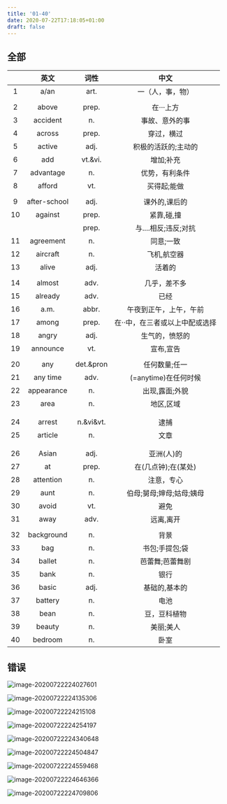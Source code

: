 ```yaml
---
title: '01-40'
date: 2020-07-22T17:18:05+01:00
draft: false
---
```


## 全部
|      |     英文     |   词性    |              中文              |
| :--: | :----------: | :-------: | :----------------------------: |
|  1   |     a/an     |   art.    |        一（人，事，物）        |
|      |              |           |                                |
|  2   |    above     |   prep.   |           在···上方            |
|  3   |   accident   |    n.     |         事故、意外的事         |
|  4   |    across    |   prep.   |           穿过，横过           |
|  5   |    active    |   adj.    |      积极的活跃的;主动的       |
|  6   |     add      |  vt.&vi.  |           增加;补充            |
|  7   |  advantage   |    n.     |         优势，有利条件         |
|  8   |    afford    |    vt.    |          买得起;能做           |
|      |              |           |                                |
|  9   | after-school |   adj.    |         课外的,课后的          |
|  10  |   against    |   prep.   |           紧靠,碰,撞           |
|      |              |   prep.   |      与....相反;违反;对抗      |
|  11  |  agreement   |    n.     |           同意;一致            |
|  12  |   aircraft   |    n.     |          飞机,航空器           |
|  13  |    alive     |   adj.    |             活着的             |
|      |              |           |                                |
|  14  |    almost    |   adv.    |          几乎，差不多          |
|  15  |   already    |   adv.    |              已经              |
|  16  |     a.m.     |   abbr.   |     午夜到正午，上午，午前     |
|  17  |    among     |   prep.   | 在··中，在三者或以上中配或选择 |
|  18  |    angry     |   adj.    |         生气的，愤怒的         |
|  19  |   announce   |    vt.    |           宣布,宣告            |
|      |              |           |                                |
|  20  |     any      | det.&pron |         任何数量;任一          |
|  21  |   any time   |   adv.    |      (=anytime)在任何时候      |
|  22  |  appearance  |    n.     |         出现,露面;外貌         |
|  23  |     area     |    n.     |           地区,区域            |
|      |              |           |                                |
|      |              |           |                                |
|  24  |    arrest    | n.&vi&vt. |              逮捕              |
|  25  |   article    |    n.     |              文章              |
|      |              |           |                                |
|      |              |           |                                |
|  26  |    Asian     |   adj.    |           亚洲(人)的           |
|  27  |      at      |   prep.   |      在(几点钟);在(某处)       |
|  28  |  attention   |    n.     |           注意，专心           |
|  29  |     aunt     |    n.     |    伯母;舅母;婶母;姑母;姨母    |
|  30  |    avoid     |    vt.    |              避免              |
|  31  |     away     |   adv.    |           远离,离开            |
|      |              |           |                                |
|  32  |  background  |    n.     |              背景              |
|  33  |     bag      |    n.     |         书包;手提包;袋         |
|  34  |    ballet    |    n.     |        芭蕾舞;芭蕾舞剧         |
|  35  |     bank     |    n.     |              银行              |
|  36  |    basic     |   adj.    |         基础的,基本的          |
|  37  |   battery    |    n.     |              电池              |
|  38  |     bean     |    n.     |          豆，豆科植物          |
|  39  |    beauty    |    n.     |           美丽;美人            |
|  40  |   bedroom    |    n.     |              卧室              |

## 错误
![image-20200722224027601](https://cdn.jsdelivr.net/gh/imlinnn/img/20200722224037.png)

![image-20200722224135306](https://cdn.jsdelivr.net/gh/imlinnn/img/20200722224136.png)

![image-20200722224215108](https://cdn.jsdelivr.net/gh/imlinnn/img/20200722224216.png)

![image-20200722224254197](https://cdn.jsdelivr.net/gh/imlinnn/img/20200722224525.png)

![image-20200722224340648](https://cdn.jsdelivr.net/gh/imlinnn/img/20200722224343.png)

![image-20200722224504847](https://cdn.jsdelivr.net/gh/imlinnn/img/20200722224506.png)

![image-20200722224559468](https://cdn.jsdelivr.net/gh/imlinnn/img/20200722224600.png)

![image-20200722224646366](https://cdn.jsdelivr.net/gh/imlinnn/img/20200722225025.png)

![image-20200722224709806](https://cdn.jsdelivr.net/gh/imlinnn/img/20200722224948.png)